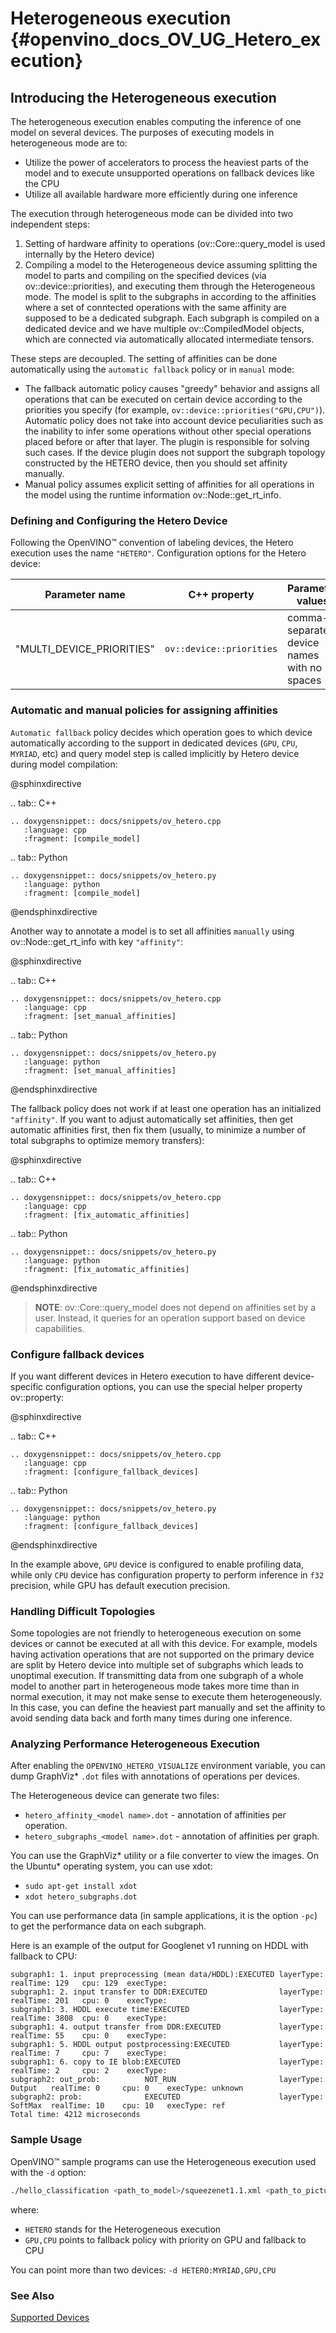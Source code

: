 # Heterogeneous execution {#openvino_docs_OV_UG_Hetero_execution}

## Introducing the Heterogeneous execution

The heterogeneous execution enables computing the inference of one model on several devices. The purposes of executing models in heterogeneous mode are to:

* Utilize the power of accelerators to process the heaviest parts of the model and to execute unsupported operations on fallback devices like the CPU
* Utilize all available hardware more efficiently during one inference

The execution through heterogeneous mode can be divided into two independent steps:

1. Setting of hardware affinity to operations (ov::Core::query_model is used internally by the Hetero device)
2. Compiling a model to the Heterogeneous device assuming splitting the model to parts and compiling on the specified devices (via ov::device::priorities), and executing them through the Heterogeneous mode. The model is split to the subgraphs in according to the affinities where a set of conntected operations with the same affinity are supposed to be a dedicated subgraph. Each subgraph is compiled on a dedicated device and we have multiple ov::CompiledModel objects, which are connected via automatically allocated intermediate tensors.

These steps are decoupled. The setting of affinities can be done automatically using the `automatic fallback` policy or in `manual` mode:

- The fallback automatic policy causes "greedy" behavior and assigns all operations that can be executed on certain device according to the priorities you specify (for example, `ov::device::priorities("GPU,CPU")`).
Automatic policy does not take into account device peculiarities such as the inability to infer some operations without other special operations placed before or after that layer. The plugin is responsible for solving such cases. If the device plugin does not support the subgraph topology constructed by the HETERO device, then you should set affinity manually.
- Manual policy assumes explicit setting of affinities for all operations in the model using the runtime information ov::Node::get_rt_info.

### Defining and Configuring the Hetero Device

Following the OpenVINO™ convention of labeling devices, the Hetero execution uses the name `"HETERO"`. Configuration options for the Hetero device:

| Parameter name | C++ property | Parameter values | Default | Description |
| -------------- | ---------------- | ---------------- | --- | --- |
| "MULTI_DEVICE_PRIORITIES" | `ov::device::priorities` | comma-separated device names with no spaces | N/A | Prioritized list of devices |

### Automatic and manual policies for assigning affinities

`Automatic fallback` policy decides which operation goes to which device automatically according to the support in dedicated devices (`GPU`, `CPU`, `MYRIAD`, etc) and query model step is called implicitly by Hetero device during model compilation:

@sphinxdirective

.. tab:: C++

    .. doxygensnippet:: docs/snippets/ov_hetero.cpp
       :language: cpp
       :fragment: [compile_model]

.. tab:: Python

    .. doxygensnippet:: docs/snippets/ov_hetero.py
       :language: python
       :fragment: [compile_model]

@endsphinxdirective

Another way to annotate a model is to set all affinities `manually` using ov::Node::get_rt_info with key `"affinity"`:

@sphinxdirective

.. tab:: C++

    .. doxygensnippet:: docs/snippets/ov_hetero.cpp
       :language: cpp
       :fragment: [set_manual_affinities]

.. tab:: Python

    .. doxygensnippet:: docs/snippets/ov_hetero.py
       :language: python
       :fragment: [set_manual_affinities]

@endsphinxdirective

The fallback policy does not work if at least one operation has an initialized `"affinity"`. If you want to adjust automatically set affinities, then get automatic affinities first, then fix them (usually, to minimize a number of total subgraphs to optimize memory transfers):

@sphinxdirective

.. tab:: C++

    .. doxygensnippet:: docs/snippets/ov_hetero.cpp
       :language: cpp
       :fragment: [fix_automatic_affinities]

.. tab:: Python

    .. doxygensnippet:: docs/snippets/ov_hetero.py
       :language: python
       :fragment: [fix_automatic_affinities]

@endsphinxdirective

> **NOTE**: ov::Core::query_model does not depend on affinities set by a user. Instead, it queries for an operation support based on device capabilities.

### Configure fallback devices
If you want different devices in Hetero execution to have different device-specific configuration options, you can use the special helper property ov::property:

@sphinxdirective

.. tab:: C++

    .. doxygensnippet:: docs/snippets/ov_hetero.cpp
       :language: cpp
       :fragment: [configure_fallback_devices]

.. tab:: Python

    .. doxygensnippet:: docs/snippets/ov_hetero.py
       :language: python
       :fragment: [configure_fallback_devices]

@endsphinxdirective

In the example above, `GPU` device is configured to enable profiling data, while only `CPU` device has configuration property to perform inference in `f32` precision, while GPU has default execution precision.

### Handling Difficult Topologies

Some topologies are not friendly to heterogeneous execution on some devices or cannot be executed at all with this device.
For example, models having activation operations that are not supported on the primary device are split by Hetero device into multiple set of subgraphs which leads to unoptimal execution.
If transmitting data from one subgraph of a whole model to another part in heterogeneous mode takes more time than in normal execution, it may not make sense to execute them heterogeneously.
In this case, you can define the heaviest part manually and set the affinity to avoid sending data back and forth many times during one inference.

### Analyzing Performance Heterogeneous Execution
After enabling the <code>OPENVINO_HETERO_VISUALIZE</code> environment variable, you can dump GraphViz* `.dot` files with annotations of operations per devices.

The Heterogeneous device can generate two files:

* `hetero_affinity_<model name>.dot` - annotation of affinities per operation.
* `hetero_subgraphs_<model name>.dot` - annotation of affinities per graph.

You can use the GraphViz* utility or a file converter to view the images. On the Ubuntu* operating system, you can use xdot:

* `sudo apt-get install xdot`
* `xdot hetero_subgraphs.dot`

You can use performance data (in sample applications, it is the option `-pc`) to get the performance data on each subgraph.

Here is an example of the output for Googlenet v1 running on HDDL with fallback to CPU:

```
subgraph1: 1. input preprocessing (mean data/HDDL):EXECUTED layerType:          realTime: 129   cpu: 129  execType:
subgraph1: 2. input transfer to DDR:EXECUTED                layerType:          realTime: 201   cpu: 0    execType:
subgraph1: 3. HDDL execute time:EXECUTED                    layerType:          realTime: 3808  cpu: 0    execType:
subgraph1: 4. output transfer from DDR:EXECUTED             layerType:          realTime: 55    cpu: 0    execType:
subgraph1: 5. HDDL output postprocessing:EXECUTED           layerType:          realTime: 7     cpu: 7    execType:
subgraph1: 6. copy to IE blob:EXECUTED                      layerType:          realTime: 2     cpu: 2    execType:
subgraph2: out_prob:          NOT_RUN                       layerType: Output   realTime: 0     cpu: 0    execType: unknown
subgraph2: prob:              EXECUTED                      layerType: SoftMax  realTime: 10    cpu: 10   execType: ref
Total time: 4212 microseconds
```
### Sample Usage

OpenVINO™ sample programs can use the Heterogeneous execution used with the `-d` option:

```sh
./hello_classification <path_to_model>/squeezenet1.1.xml <path_to_pictures>/picture.jpg HETERO:GPU,CPU
```
where:
- `HETERO` stands for the Heterogeneous execution
- `GPU,CPU` points to fallback policy with priority on GPU and fallback to CPU

You can point more than two devices: `-d HETERO:MYRIAD,GPU,CPU`

### See Also
[Supported Devices](supported_plugins/Supported_Devices.md)

